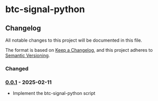 # btc-signal-python

## Changelog

All notable changes to this project will be documented in this file.

The format is based on [Keep a Changelog](https://keepachangelog.com/en/1.1.0/),
and this project adheres to [Semantic Versioning](https://semver.org/spec/v2.0.0.html).


### Changed
### [0.0.1] - 2025-02-11
- Implement the btc-signal-python script 


[0.0.1]: https://github.com/dockerized-nl/btc-sinal-python/v0.0.1
